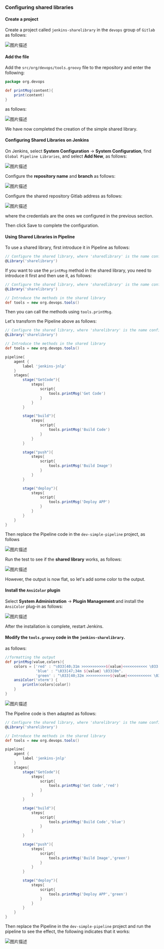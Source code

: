### Configuring shared libraries

#### Create a project

Create a project called `jenkins-sharelibrary` in the `devops` group of `Gitlab` as follows:

![图片描述](https://doc.shiyanlou.com/courses/10022/2123746/d57f17b22dcc5cac3ea1151d62243eca-0/wm)

#### Add the file

Add the `src/org/devops/tools.groovy` file to the repository and enter the following:

```groovy
package org.devops

def printMsg(content){
    print(content)
}
```

as follows:

![图片描述](https://doc.shiyanlou.com/courses/10022/2123746/2b3d83deee5ac3b4935a3aced25bda16-0/wm)

We have now completed the creation of the simple shared library.

#### Configuring Shared Libraries on Jenkins

On Jenkins, select **System Configuration** -> **System Configuration**, find `Global Pipeline Libraries`, and select **Add New**, as follows:

![图片描述](https://doc.shiyanlou.com/courses/10022/2123746/ceec2dde48f22891ce82fed9f70019fe-0/wm)

Configure the **repository name** and **branch** as follows:

![图片描述](https://doc.shiyanlou.com/courses/10022/2123746/91cb1b70d23a7774f896f4a75537caf3-0/wm)

Configure the shared repository Gitlab address as follows:

![图片描述](https://doc.shiyanlou.com/courses/10022/2123746/c800a95888189542010c415847e74f8e-0/wm)

where the credentials are the ones we configured in the previous section.

Then click Save to complete the configuration.

#### Using Shared Libraries in Pipeline

To use a shared library, first introduce it in Pipeline as follows:

```groovy
// Configure the shared library, where 'sharedlibrary' is the name configured in Jenkins.
@Library('sharelibrary')
```

If you want to use the `printMsg` method in the shared library, you need to introduce it first and then use it, as follows:

```groovy
// Configure the shared library, where 'sharedlibrary' is the name configured in Jenkins.
@Library('sharelibrary')

// Introduce the methods in the shared library
def tools = new org.devops.tools()
```

Then you can call the methods using `tools.printMsg`.

Let's transform the Pipeline above as follows:

```groovy
// Configure the shared library, where 'sharelibrary' is the name configured in Jenkins.
@Library('sharelibrary')

// Introduce the methods in the shared library
def tools = new org.devops.tools()

pipeline{
    agent {
        label 'jenkins-jnlp'
    }
    stages{
        stage("GetCode"){
            steps{
                script{
                    tools.printMsg('Get Code')
                }
            }
        }

        stage("build"){
            steps{
                script{
                    tools.printMsg('Build Code')
                }
            }
        }

        stage("push"){
            steps{
                script{
                    tools.printMsg('Build Image')
                }
            }
        }

        stage("deploy"){
            steps{
                script{
                    tools.printMsg('Deploy APP')
                }
            }
        }
    }
}
```

Then replace the Pipeline code in the `dev-simple-pipeline` project, as follows

![图片描述](https://doc.shiyanlou.com/courses/10022/2123746/c94ed497139a519a3fa0e6437ff18fd2-0/wm)

Run the test to see if the **shared library** works, as follows:

![图片描述](https://doc.shiyanlou.com/courses/10022/2123746/68bccdcdcfeecac9650b44da456b1b09-0/wm)

However, the output is now flat, so let's add some color to the output.

#### Install the `AnsiColor` plugin

Select **System Administration** -> **Plugin Management** and install the `AnsiColor` plug-in as follows:

![图片描述](https://doc.shiyanlou.com/courses/10022/2123746/9e69e81fe739f5b068f9a37f5a86b7f9-0/wm)

After the installation is complete, restart Jenkins.

#### Modify the `tools.groovy` code in the `jenkins-sharelibrary`.

as follows:

```groovy
//formatting the output
def printMsg(value,colors){
    colors = ['red' : "\033[40;31m >>>>>>>>>>>${value}<<<<<<<<<<< \033[0m".
              'blue' : "\033[47;34m ${value} \033[0m".
              'green' : "\033[40;32m >>>>>>>>>>>${value}<<<<<<<<<<< \033[0m" ]
    ansiColor('xterm') {
        println(colors[color])
    }
}
```

![图片描述](https://doc.shiyanlou.com/courses/10022/2123746/14df63134e06501e9ae09d2e8038ae3e-0/wm)

The Pipeline code is then adapted as follows:

```groovy
// Configure the shared library, where 'sharelibrary' is the name configured in Jenkins.
@Library('sharelibrary')

// Introduce the methods in the shared library
def tools = new org.devops.tools()

pipeline{
    agent {
        label 'jenkins-jnlp'
    }
    stages{
        stage("GetCode"){
            steps{
                script{
                    tools.printMsg('Get Code','red')
                }
            }
        }

        stage("build"){
            steps{
                script{
                    tools.printMsg('Build Code','blue')
                }
            }
        }

        stage("push"){
            steps{
                script{
                    tools.printMsg('Build Image','green')
                }
            }
        }

        stage("deploy"){
            steps{
                script{
                    tools.printMsg('Deploy APP','green')
                }
            }
        }
    }
}
```

Then replace the Pipeline in the `dev-simple-pipeline` project and run the pipeline to see the effect, the following indicates that it works:

![图片描述](https://doc.shiyanlou.com/courses/10022/2123746/37f3d0ca996184ca11266bad8825771e-0/wm)
